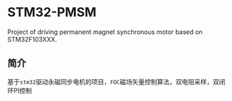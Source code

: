 # STM32-PMSM
Project of driving permanent magnet synchronous motor based on STM32F103XXX.

## 简介
基于`stm32`驱动永磁同步电机的项目，`FOC`磁场矢量控制算法，双电阻采样，双闭环PI控制
